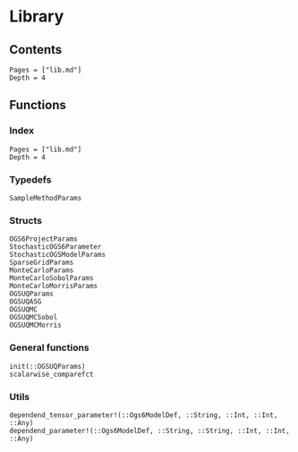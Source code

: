 # Library

## Contents 

```@contents
Pages = ["lib.md"]
Depth = 4
```

## Functions

### Index

```@index
Pages = ["lib.md"]
Depth = 4
```

### Typedefs
```@docs
SampleMethodParams
```

### Structs

```@docs
OGS6ProjectParams
StochasticOGS6Parameter
StochasticOGSModelParams
SparseGridParams
MonteCarloParams
MonteCarloSobolParams
MonteCarloMorrisParams
OGSUQParams
OGSUQASG
OGSUQMC
OGSUQMCSobol
OGSUQMCMorris
```

### General functions

```@docs
init(::OGSUQParams)
scalarwise_comparefct
```

### Utils

```@docs
dependend_tensor_parameter!(::Ogs6ModelDef, ::String, ::Int, ::Int, ::Any)
dependend_parameter!(::Ogs6ModelDef, ::String, ::String, ::Int, ::Int, ::Any)
```



